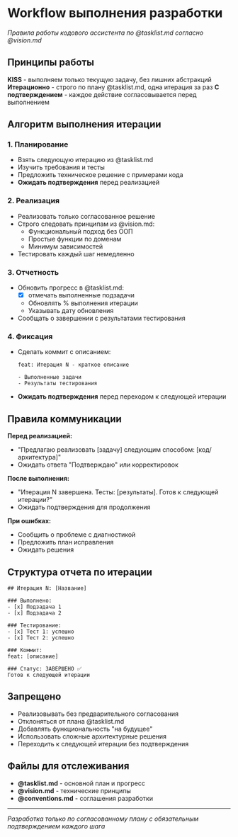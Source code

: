 # Workflow выполнения разработки

*Правила работы кодового ассистента по @tasklist.md согласно @vision.md*

## Принципы работы

**KISS** - выполняем только текущую задачу, без лишних абстракций
**Итерационно** - строго по плану @tasklist.md, одна итерация за раз
**С подтверждением** - каждое действие согласовывается перед выполнением

## Алгоритм выполнения итерации

### 1. Планирование
- Взять следующую итерацию из @tasklist.md
- Изучить требования и тесты
- Предложить техническое решение с примерами кода
- **Ожидать подтверждения** перед реализацией

### 2. Реализация
- Реализовать только согласованное решение
- Строго следовать принципам из @vision.md:
  - Функциональный подход без ООП
  - Простые функции по доменам
  - Минимум зависимостей
- Тестировать каждый шаг немедленно

### 3. Отчетность
- Обновить прогресс в @tasklist.md:
  - [x] отмечать выполненные подзадачи
  - Обновлять % выполнения итерации
  - Указывать дату обновления
- Сообщать о завершении с результатами тестирования

### 4. Фиксация
- Сделать коммит с описанием:
  ```
  feat: Итерация N - краткое описание
  
  - Выполненные задачи
  - Результаты тестирования
  ```
- **Ожидать подтверждения** перед переходом к следующей итерации

## Правила коммуникации

**Перед реализацией:**
- "Предлагаю реализовать [задачу] следующим способом: [код/архитектура]"
- Ожидать ответа "Подтверждаю" или корректировок

**После выполнения:**
- "Итерация N завершена. Тесты: [результаты]. Готов к следующей итерации?"
- Ожидать подтверждения для продолжения

**При ошибках:**
- Сообщить о проблеме с диагностикой
- Предложить план исправления
- Ожидать решения

## Структура отчета по итерации

```
## Итерация N: [Название]

### Выполнено:
- [x] Подзадача 1
- [x] Подзадача 2

### Тестирование:
- [x] Тест 1: успешно
- [x] Тест 2: успешно

### Коммит:
feat: [описание]

### Статус: ЗАВЕРШЕНО ✅
Готов к следующей итерации
```

## Запрещено

- Реализовывать без предварительного согласования
- Отклоняться от плана @tasklist.md
- Добавлять функциональность "на будущее"
- Использовать сложные архитектурные решения
- Переходить к следующей итерации без подтверждения

## Файлы для отслеживания

- **@tasklist.md** - основной план и прогресс
- **@vision.md** - технические принципы
- **@conventions.md** - соглашения разработки

---

*Разработка только по согласованному плану с обязательным подтверждением каждого шага*